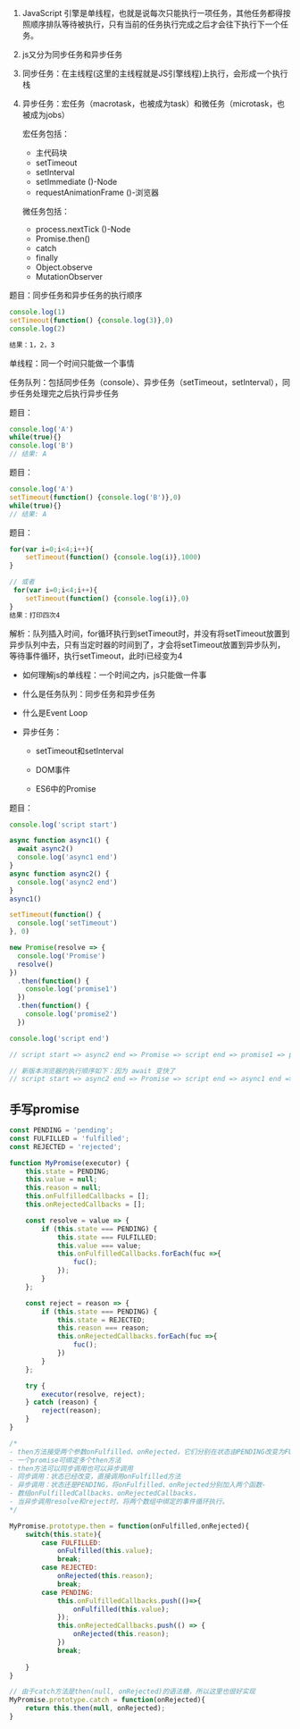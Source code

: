 1. JavaScript 引擎是单线程，也就是说每次只能执行一项任务，其他任务都得按照顺序排队等待被执行，只有当前的任务执行完成之后才会往下执行下一个任务。

2. js又分为同步任务和异步任务
3. 同步任务：在主线程(这里的主线程就是JS引擎线程)上执行，会形成一个执行栈
4. 异步任务：宏任务（macrotask，也被成为task）和微任务（microtask，也被成为jobs）

    宏任务包括：
    - 主代码块
    - setTimeout
    - setInterval
    - setImmediate ()-Node
    - requestAnimationFrame ()-浏览器
    
    微任务包括：
    - process.nextTick ()-Node
    - Promise.then()
    - catch
    - finally
    - Object.observe
    - MutationObserver

题目：同步任务和异步任务的执行顺序
    
```js
console.log(1)
setTimeout(function() {console.log(3)},0)
console.log(2)

结果：1，2，3
```
    
单线程：同一个时间只能做一个事情
    
任务队列：包括同步任务（console）、异步任务（setTimeout，setInterval），同步任务处理完之后执行异步任务
        
题目：
    
```js
console.log('A')
while(true){}
console.log('B')
// 结果: A
```
    
题目：
    
```js
console.log('A')
setTimeout(function() {console.log('B')},0)
while(true){}
// 结果: A
```
    
题目：
    
```js
for(var i=0;i<4;i++){
    setTimeout(function() {console.log(i)},1000)
}

// 或者
 for(var i=0;i<4;i++){
    setTimeout(function() {console.log(i)},0)
}
结果：打印四次4
```
    
解析：队列插入时间，for循环执行到setTimeout时，并没有将setTimeout放置到异步队列中去，只有当定时器的时间到了，才会将setTimeout放置到异步队列，等待事件循环，执行setTimeout，此时i已经变为4
    
- 如何理解js的单线程：一个时间之内，js只能做一件事
    
- 什么是任务队列：同步任务和异步任务
    
- 什么是Event Loop
    
- 异步任务：
        
    - setTimeout和setInterval
        
    - DOM事件
        
    -  ES6中的Promise

题目：

```js
console.log('script start')

async function async1() {
  await async2()
  console.log('async1 end')
}
async function async2() {
  console.log('async2 end')
}
async1()

setTimeout(function() {
  console.log('setTimeout')
}, 0)

new Promise(resolve => {
  console.log('Promise')
  resolve()
})
  .then(function() {
    console.log('promise1')
  })
  .then(function() {
    console.log('promise2')
  })

console.log('script end')

// script start => async2 end => Promise => script end => promise1 => promise2 => async1 end => setTimeout

// 新版本浏览器的执行顺序如下：因为 await 变快了
// script start => async2 end => Promise => script end => async1 end => promise1 => promise2 =>setTimeout
```

## 手写promise

```js
const PENDING = 'pending';
const FULFILLED = 'fulfilled';
const REJECTED = 'rejected';

function MyPromise(executor) {
    this.state = PENDING;
    this.value = null;
    this.reason = null;
    this.onFulfilledCallbacks = [];
    this.onRejectedCallbacks = [];

    const resolve = value => {
        if (this.state === PENDING) {
            this.state === FULFILLED;
            this.value === value;
            this.onFulfilledCallbacks.forEach(fuc =>{
                fuc();
            });
        }
    };

    const reject = reason => {
        if (this.state === PENDING) {
            this.state = REJECTED;
            this.reason === reason;
            this.onRejectedCallbacks.forEach(fuc =>{
                fuc();
            })
        }
    };

    try {
        executor(resolve, reject);
    } catch (reason) {
        reject(reason);
    }
}

/*
- then方法接受两个参数onFulfilled、onRejected，它们分别在状态由PENDING改变为FULFILLED、REJECTED后调用
- 一个promise可绑定多个then方法
- then方法可以同步调用也可以异步调用
- 同步调用：状态已经改变，直接调用onFulfilled方法
- 异步调用：状态还是PENDING，将onFulfilled、onRejected分别加入两个函数- 
- 数组onFulfilledCallbacks、onRejectedCallbacks，
- 当异步调用resolve和reject时，将两个数组中绑定的事件循环执行。
*/

MyPromise.prototype.then = function(onFulfilled,onRejected){
    switch(this.state){
        case FULFILLED:
            onFulfilled(this.value);
            break;
        case REJECTED:
            onRejected(this.reason);
            break;
        case PENDING:
            this.onFulfilledCallbacks.push(()=>{
                onFulfilled(this.value);
            });
            this.onRejectedCallbacks.push(() => {
                onRejected(this.reason);
            })
            break;
            
    }
}

// 由于catch方法是then(null, onRejected)的语法糖，所以这里也很好实现
MyPromise.prototype.catch = function(onRejected){
    return this.then(null, onRejected);
}
```